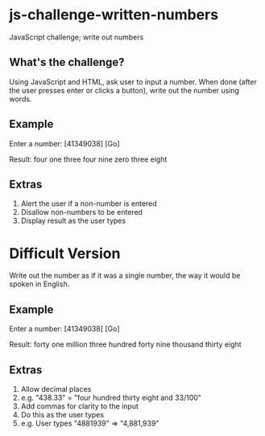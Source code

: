 # js-challenge-written-numbers
JavaScript challenge; write out numbers

## What's the challenge?
Using JavaScript and HTML, ask user to input a number. When done (after the user presses enter or clicks a button), write out the number using words.

## Example

Enter a number: [41349038]  [Go]

Result: four one three four nine zero three eight

## Extras

1. Alert the user if a non-number is entered
1. Disallow non-numbers to be entered
1. Display result as the user types

# Difficult Version
Write out the number as if it was a single number, the way it would be spoken in English.

## Example

Enter a number: [41349038]  [Go]

Result: forty one million three hundred forty nine thousand thirty eight

## Extras

1. Allow decimal places
  1. e.g. "438.33" = "four hundred thirty eight and 33/100"
1. Add commas for clarity to the input
  1. Do this as the user types
  1. e.g. User types "4881939" => "4,881,939"
  
